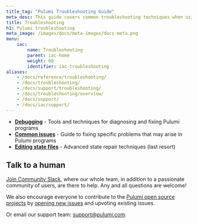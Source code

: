 ```yaml
---
title_tag: "Pulumi Troubleshooting Guide"
meta_desc: This guide covers common troubleshooting techniques when using Pulumi, such as tracing, manually editing deployments, and resolving common errors.
title: Troubleshooting
h1: Pulumi troubleshooting
meta_image: /images/docs/meta-images/docs-meta.png
menu:
    iac:
        name: Troubleshooting
        parent: iac-home
        weight: 60
        identifier: iac-troubleshooting
aliases:
    - /docs/reference/troubleshooting/
    - /docs/troubleshooting/
    - /docs/support/troubleshooting/
    - /docs/troubleshooting/overview/
    - /docs/support/
    - /docs/iac/support/
---
```


- **[Debugging](/docs/iac/troubleshooting/debugging/)** - Tools and techniques for diagnosing and fixing Pulumi programs
- **[Common issues](/docs/iac/troubleshooting/common-issues/)** - Guide to fixing specific problems that may arise in Pulumi programs
- **[Editing state files](/docs/iac/troubleshooting/debugging/manual-state-editing/)** - Advanced state repair techniques (last resort)

## Talk to a human

[Join Community Slack](https://slack.pulumi.com), where our whole team, in addition to a passionate community of users, are there to help. Any and all questions are welcome!

We also encourage everyone to contribute to the [Pulumi open source projects](https://github.com/pulumi) by [opening new issues](https://github.com/pulumi/pulumi/issues/new) and upvoting existing issues.

Or email our support team: [support@pulumi.com](mailto:support@pulumi.com).
